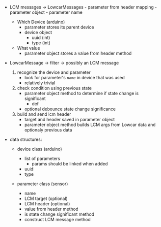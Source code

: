 - LCM messages -> LowcarMessages
        - parameter from header mapping
        - parameter object
            - parameter name
    - Which Device (arduino)
        - parameter stores its parent device
        - device object
            - uuid (int)
            - type (int)
    - What value
        - parameter object stores a value from header method

- LowcarMessage -> filter -> possibly an LCM message
    1. recognize the device and parameter
        - look for parameter's `name` in device that was used
        - relatively trivial
    2. check condition using previous state
        - parameter object method to determine if state change is significant
           - def 
        - optional debounce state change significance
    3. build and send lcm header
        - target and header saved in parameter object
        - parameter object method builds LCM args from Lowcar data and optionaly previous data
    
- data structures:
    - device class (arduino)
        - list of parameters
            - params should be linked when added
        - uuid
        - type

    - parameter class (sensor)
        - name
        - LCM target (optional)
        - LCM header (optional)
        - value from header method
        - is state change significant method
        - construct LCM message method